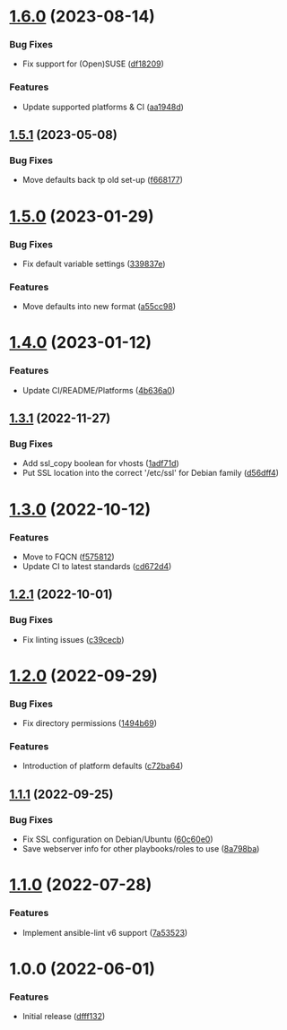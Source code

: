 # [1.6.0](https://github.com/de-it-krachten/ansible-role-apache/compare/v1.5.1...v1.6.0) (2023-08-14)


### Bug Fixes

* Fix support for (Open)SUSE ([df18209](https://github.com/de-it-krachten/ansible-role-apache/commit/df18209a9ff24f60249718b5ce7e26ee5bca46a9))


### Features

* Update supported platforms & CI ([aa1948d](https://github.com/de-it-krachten/ansible-role-apache/commit/aa1948d9244c54847eaaca508612ed42884c4c7d))

## [1.5.1](https://github.com/de-it-krachten/ansible-role-apache/compare/v1.5.0...v1.5.1) (2023-05-08)


### Bug Fixes

* Move defaults back tp old set-up ([f668177](https://github.com/de-it-krachten/ansible-role-apache/commit/f668177ce892f055560e0e5294ac0b13742b2110))

# [1.5.0](https://github.com/de-it-krachten/ansible-role-apache/compare/v1.4.0...v1.5.0) (2023-01-29)


### Bug Fixes

* Fix default variable settings ([339837e](https://github.com/de-it-krachten/ansible-role-apache/commit/339837e82d5f80edb5d5a4895a57482ad7257c15))


### Features

* Move defaults into new format ([a55cc98](https://github.com/de-it-krachten/ansible-role-apache/commit/a55cc982036c120f0fdde23acbf28dbc5e4b3ad2))

# [1.4.0](https://github.com/de-it-krachten/ansible-role-apache/compare/v1.3.1...v1.4.0) (2023-01-12)


### Features

* Update CI/README/Platforms ([4b636a0](https://github.com/de-it-krachten/ansible-role-apache/commit/4b636a0465099d4e0779271517171349f1aa1873))

## [1.3.1](https://github.com/de-it-krachten/ansible-role-apache/compare/v1.3.0...v1.3.1) (2022-11-27)


### Bug Fixes

* Add ssl_copy boolean for vhosts ([1adf71d](https://github.com/de-it-krachten/ansible-role-apache/commit/1adf71d17034f7c7071b139bf46fcf608a7e063a))
* Put SSL location into the correct '/etc/ssl' for Debian family ([d56dff4](https://github.com/de-it-krachten/ansible-role-apache/commit/d56dff4244383b0780d97289e092af760553ed52))

# [1.3.0](https://github.com/de-it-krachten/ansible-role-apache/compare/v1.2.1...v1.3.0) (2022-10-12)


### Features

* Move to FQCN ([f575812](https://github.com/de-it-krachten/ansible-role-apache/commit/f5758121fcfd91490211095438a1fd23cae2c642))
* Update CI to latest standards ([cd672d4](https://github.com/de-it-krachten/ansible-role-apache/commit/cd672d487caf88816cdff6cbc9ab76e42bbc7620))

## [1.2.1](https://github.com/de-it-krachten/ansible-role-apache/compare/v1.2.0...v1.2.1) (2022-10-01)


### Bug Fixes

* Fix linting issues ([c39cecb](https://github.com/de-it-krachten/ansible-role-apache/commit/c39cecbe5d0cc2284c233fef7820566b37afc1f7))

# [1.2.0](https://github.com/de-it-krachten/ansible-role-apache/compare/v1.1.1...v1.2.0) (2022-09-29)


### Bug Fixes

* Fix directory permissions ([1494b69](https://github.com/de-it-krachten/ansible-role-apache/commit/1494b69ae164b61f4450637f86f27d1fe01e6511))


### Features

* Introduction of platform defaults ([c72ba64](https://github.com/de-it-krachten/ansible-role-apache/commit/c72ba645b706f5f2fbf1d43f6322014a7c4f0b25))

## [1.1.1](https://github.com/de-it-krachten/ansible-role-apache/compare/v1.1.0...v1.1.1) (2022-09-25)


### Bug Fixes

* Fix SSL configuration on Debian/Ubuntu ([60c60e0](https://github.com/de-it-krachten/ansible-role-apache/commit/60c60e0a90cb9c0c66148baf10ba661360c97c59))
* Save webserver info for other playbooks/roles to use ([8a798ba](https://github.com/de-it-krachten/ansible-role-apache/commit/8a798baf17d74715629ee441d6a17df94df01277))

# [1.1.0](https://github.com/de-it-krachten/ansible-role-apache/compare/v1.0.0...v1.1.0) (2022-07-28)


### Features

* Implement ansible-lint v6 support ([7a53523](https://github.com/de-it-krachten/ansible-role-apache/commit/7a5352342754341104d632d8ca5a7f756b2bff94))

# 1.0.0 (2022-06-01)


### Features

* Initial release ([dfff132](https://github.com/de-it-krachten/ansible-role-apache/commit/dfff132f82d163f94f69eccc08be0b2df1870f68))
